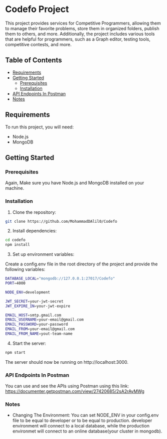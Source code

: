 # Codefo Project

This project provides services for Competitive Programmers, allowing them to manage their favorite problems, store them in organized folders, publish them to others, and more. Additionally, the project includes various tools that are helpful for programmers, such as a Graph editor, testing tools, competitive contests, and more.

## Table of Contents

- [Requirements](#requirements)
- [Getting Started](#getting-started)
  - [Prerequisites](#prerequisites)
  - [Installation](#installation)
- [API Endpoints In Postman](#api-endpoints-in-postman)
- [Notes](#notes)
## Requirements

To run this project, you will need:

- Node.js
- MongoDB

## Getting Started

### Prerequisites

Again, Make sure you have Node.js and MongoDB installed on your machine.

### Installation
1. Clone the repository:

```bash
git clone https://github.com/MohammadDAlil0/Codefo
```
2. Install dependencies:
```bash
cd codefo
npm install
```
3. Set up environment variables:

Create a config.env file in the root directory of the project and provide the following variables: 
```bash
DATABASE_LOCAL="mongodb://127.0.0.1:27017/Codefo"
PORT=4000

NODE_ENV=development

JWT_SECRET=your-jwt-secret
JWT_EXPIRE_IN=your-jwt-expire

EMAIL_HOST=smtp.gmail.com
EMAIL_USERNAME=your-email@gmail.com
EMAIL_PASSWORD=your-password 
EMAIL_FROM=your-email@gmail.com
EMAIL_FROM_NAME=yout-team-name
```
4. Start the server:
```bash
npm start
```
The server should now be running on http://localhost:3000.

### API Endpoints In Postman
You can use and see the APIs using Postman using this link: https://documenter.getpostman.com/view/27420685/2sA2rAyMWg

### Notes

- Changing The Environment: You can set NODE_ENV in your config.env file to be equal to developer or to be equal to production. developer environment will connect to a local database, while the production environmet will connect to an online database(your cluster in mongodb).
